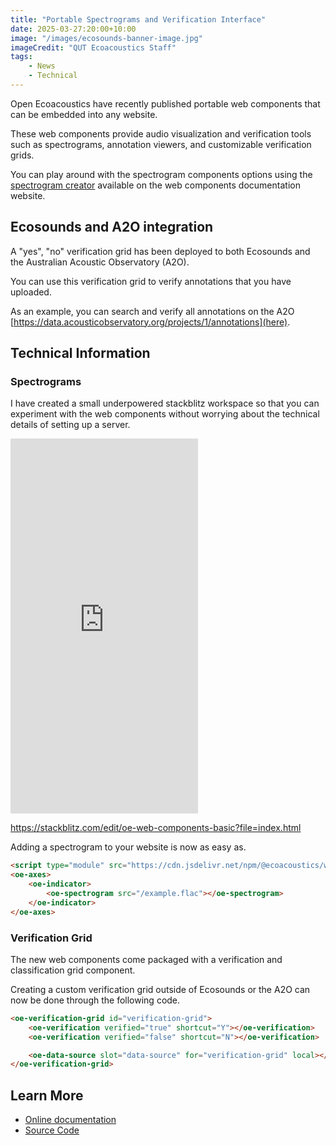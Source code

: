 ```yaml
---
title: "Portable Spectrograms and Verification Interface"
date: 2025-03-27:20:00+10:00
image: "/images/ecosounds-banner-image.jpg"
imageCredit: "QUT Ecoacoustics Staff"
tags:
    - News
    - Technical
---
```


Open Ecoacoustics have recently published portable web components that can be
embedded into any website.
<!--more-->

These web components provide audio visualization and verification tools such as
spectrograms, annotation viewers, and customizable verification grids.

You can play around with the spectrogram components options using the
[spectrogram creator](https://oe-web-components.netlify.app/spectrogram-creator/)
available on the web components documentation website.

## Ecosounds and A2O integration

A "yes", "no" verification grid has been deployed to both Ecosounds and the
Australian Acoustic Observatory (A2O).

You can use this verification grid to verify annotations that you have uploaded.

As an example, you can search and verify all annotations on the A2O
[https://data.acousticobservatory.org/projects/1/annotations](here).

## Technical Information

### Spectrograms

I have created a small underpowered stackblitz workspace so that you can
experiment with the web components without worrying about the technical details
of setting up a server.

<iframe
    src="https://stackblitz.com/edit/oe-web-components-basic?file=index.html"
    height="600"
    style="border-style: none;"
></iframe>

<https://stackblitz.com/edit/oe-web-components-basic?file=index.html>

Adding a spectrogram to your website is now as easy as.

```html
<script type="module" src="https://cdn.jsdelivr.net/npm/@ecoacoustics/web-components/dist/components.js"></script>
<oe-axes>
    <oe-indicator>
        <oe-spectrogram src="/example.flac"></oe-spectrogram>
    </oe-indicator>
</oe-axes>
```

### Verification Grid

The new web components come packaged with a verification and classification
grid component.

Creating a custom verification grid outside of Ecosounds or the A2O can now be
done through the following code.

```html
<oe-verification-grid id="verification-grid">
    <oe-verification verified="true" shortcut="Y"></oe-verification>
    <oe-verification verified="false" shortcut="N"></oe-verification>

    <oe-data-source slot="data-source" for="verification-grid" local></oe-data-source>
</oe-verification-grid>
```

## Learn More

- [Online documentation](https://oe-web-components.netlify.app/)
- [Source Code](https://github.com/ecoacoustics/web-components)
